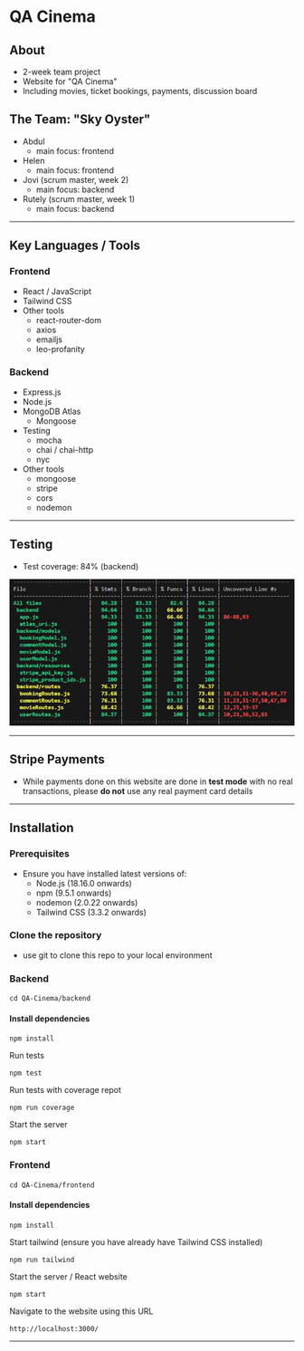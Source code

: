 # QA Cinema

## About

- 2-week team project
- Website for "QA Cinema"
- Including movies, ticket bookings, payments, discussion board

## The Team: "Sky Oyster"

- Abdul
  - main focus: frontend
- Helen
  - main focus: frontend
- Jovi (scrum master, week 2)
  - main focus: backend
- Rutely (scrum master, week 1)
  - main focus: backend

---

## Key Languages / Tools

### Frontend

- React / JavaScript
- Tailwind CSS
- Other tools
  - react-router-dom
  - axios
  - emailjs
  - leo-profanity

### Backend

- Express.js
- Node.js
- MongoDB Atlas
  - Mongoose
- Testing
  - mocha
  - chai / chai-http
  - nyc
- Other tools
  - mongoose
  - stripe
  - cors
  - nodemon

---

## Testing

- Test coverage: 84% (backend)

![screenshot](/docs/230518-1-test-coverage.JPG)

---

## Stripe Payments

- While payments done on this website are done in **test mode** with no real transactions, please **do not** use any real payment card details

---

## Installation

### Prerequisites

- Ensure you have installed latest versions of:
  - Node.js (18.16.0 onwards)
  - npm (9.5.1 onwards)
  - nodemon (2.0.22 onwards)
  - Tailwind CSS (3.3.2 onwards)

### Clone the repository

- use git to clone this repo to your local environment

### Backend

```
cd QA-Cinema/backend
```

#### Install dependencies

```
npm install
```

Run tests

```
npm test
```

Run tests with coverage repot

```
npm run coverage
```

Start the server

```
npm start
```

### Frontend

```
cd QA-Cinema/frontend
```

#### Install dependencies

```
npm install
```

Start tailwind (ensure you have already have Tailwind CSS installed)

```
npm run tailwind
```

Start the server / React website

```
npm start
```

Navigate to the website using this URL

```
http://localhost:3000/
```

---
